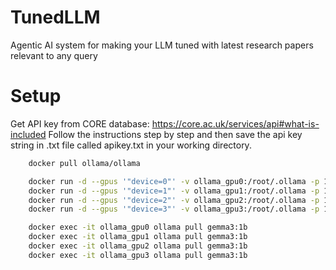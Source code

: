 # TunedLLM
Agentic AI system for making your LLM tuned with latest research papers relevant to any query

# Setup

Get API key from CORE database: https://core.ac.uk/services/api#what-is-included
Follow the instructions step by step and then save the api key string in .txt file called apikey.txt in your working directory.
```bash
    docker pull ollama/ollama
```
```bash
    docker run -d --gpus '"device=0"' -v ollama_gpu0:/root/.ollama -p 11434:11434 --name ollama_gpu0 ollama/ollama
    docker run -d --gpus '"device=1"' -v ollama_gpu1:/root/.ollama -p 11435:11434 --name ollama_gpu1 ollama/ollama
    docker run -d --gpus '"device=2"' -v ollama_gpu2:/root/.ollama -p 11436:11434 --name ollama_gpu2 ollama/ollama
    docker run -d --gpus '"device=3"' -v ollama_gpu3:/root/.ollama -p 11437:11434 --name ollama_gpu3 ollama/ollama
```

```bash
    docker exec -it ollama_gpu0 ollama pull gemma3:1b
    docker exec -it ollama_gpu1 ollama pull gemma3:1b
    docker exec -it ollama_gpu2 ollama pull gemma3:1b
    docker exec -it ollama_gpu3 ollama pull gemma3:1b
```
